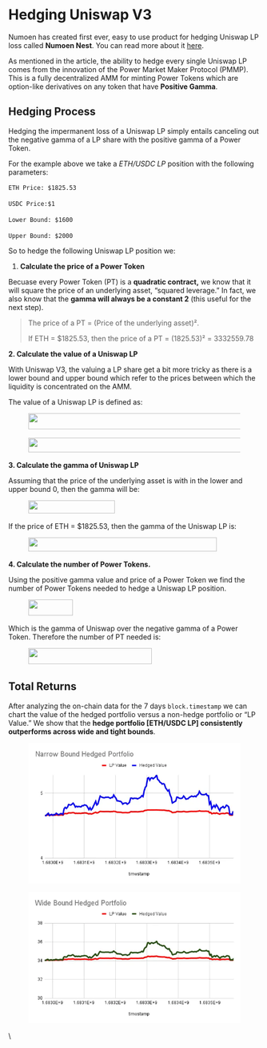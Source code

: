 # Hedging Uniswap V3

Numoen has created first ever, easy to use product for hedging Uniswap LP loss called **Numoen Nest**. You can read more about it [here](https://medium.com/numoen/death-to-impermanent-loss-introducing-numoen-nest-1c1a2b3fba84).

As mentioned in the article, the ability to hedge every single Uniswap LP comes from the innovation of the Power Market Maker Protocol (PMMP). This is a fully decentralized AMM for minting Power Tokens which are option-like derivatives on any token that have **Positive Gamma**.

## Hedging Process <a href="#id-41d5" id="id-41d5"></a>

Hedging the impermanent loss of a Uniswap LP simply entails canceling out the negative gamma of a LP share with the positive gamma of a Power Token.

For the example above we take a _ETH/USDC LP_ position with the following parameters:

```
ETH Price: $1825.53

USDC Price:$1

Lower Bound: $1600

Upper Bound: $2000
```

So to hedge the following Uniswap LP position we:

1. **Calculate the price of a Power Token**

Becuase every Power Token (PT) is a **quadratic contract,** we know that it will square the price of an underlying asset, “squared leverage.” In fact, we also know that the **gamma will always be a constant 2** (this useful for the next step).

> The price of a PT = (Price of the underlying asset)².
>
> If ETH = $1825.53, then the price of a PT = (1825.53)² = 3332559.78

**2. Calculate the value of a Uniswap LP**

With Uniswap V3, the valuing a LP share get a bit more tricky as there is a lower bound and upper bound which refer to the prices between which the liquidity is concentrated on the AMM.

The value of a Uniswap LP is defined as:

<figure><img src="https://miro.medium.com/v2/resize:fit:967/0*uijeS5r7SseEo_5F" alt="" height="32" width="537"><figcaption></figcaption></figure>

<figure><img src="https://miro.medium.com/v2/resize:fit:922/0*DKKXC_E5UbeCLHss" alt="" height="29" width="512"><figcaption></figcaption></figure>

**3. Calculate the gamma of Uniswap LP**

Assuming that the price of the underlying asset is with in the lower and upper bound 0, then the gamma will be:

<figure><img src="https://miro.medium.com/v2/resize:fit:311/0*WVYosg0R2sPUEtfU" alt="" height="26" width="173"><figcaption></figcaption></figure>

If the price of ETH = $1825.53, then the gamma of the Uniswap LP is:

<figure><img src="https://miro.medium.com/v2/resize:fit:679/0*K04sDG6ZMsu2teYK" alt="" height="28" width="377"><figcaption></figcaption></figure>

**4. Calculate the number of Power Tokens.**

Using the positive gamma value and price of a Power Token we find the number of Power Tokens needed to hedge a Uniswap LP position.

<figure><img src="https://miro.medium.com/v2/resize:fit:160/0*WoI4edE97e2rmHlR" alt="" height="32" width="89"><figcaption></figcaption></figure>

Which is the gamma of Uniswap over the negative gamma of a Power Token. Therefore the number of PT needed is:

<figure><img src="https://miro.medium.com/v2/resize:fit:445/0*m2xBnXQ1hr0ZovdP" alt="" height="32" width="247"><figcaption></figcaption></figure>

## **Total Returns** <a href="#id-692d" id="id-692d"></a>

After analyzing the on-chain data for the 7 days `block.timestamp` we can chart the value of the hedged portfolio versus a non-hedge portfolio or “LP Value.” We show that the **hedge portfolio \[ETH/USDC LP] consistently outperforms across wide and tight bounds**.



<figure><img src="../../.gitbook/assets/image (2).png" alt=""><figcaption></figcaption></figure>

<figure><img src="../../.gitbook/assets/image (1).png" alt=""><figcaption></figcaption></figure>

\
